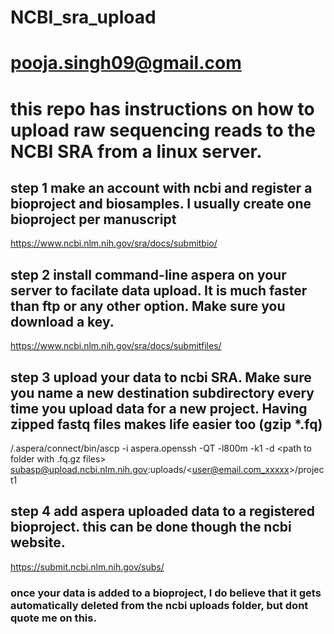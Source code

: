 # NCBI_sra_upload
# pooja.singh09@gmail.com
# this repo has instructions on how to upload raw sequencing reads to the NCBI SRA from a linux server.

## step 1 make an account with ncbi and register a bioproject and biosamples. I usually create one bioproject per manuscript
https://www.ncbi.nlm.nih.gov/sra/docs/submitbio/

## step 2 install command-line aspera on your server to facilate data upload. It is much faster than ftp or any other option. Make sure you download a key.
https://www.ncbi.nlm.nih.gov/sra/docs/submitfiles/

## step 3 upload your data to ncbi SRA. Make sure you name a new destination subdirectory every time you upload data for a new project. Having zipped fastq files makes life easier too (gzip *.fq)

/.aspera/connect/bin/ascp -i aspera.openssh -QT -l800m -k1 -d <path to folder with .fq.gz files> subasp@upload.ncbi.nlm.nih.gov:uploads/<user@email.com_xxxxx>/project1
  
## step 4 add aspera uploaded data to a registered bioproject. this can be done though the ncbi website. 
https://submit.ncbi.nlm.nih.gov/subs/

  
### once your data is added to a bioproject, I do believe that it gets automatically deleted from the ncbi uploads folder, but dont quote me on this.

